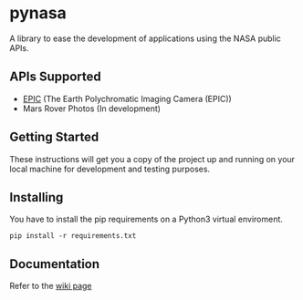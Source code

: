 # pynasa
A library to ease the development of applications using the NASA public APIs.

## APIs Supported

* [EPIC](http://epic.gsfc.nasa.gov/) (The Earth Polychromatic Imaging Camera (EPIC))
* Mars Rover Photos (In development)

## Getting Started

These instructions will get you a copy of the project up and running on your local machine for development and testing purposes.

## Installing

You have to install the pip requirements on a Python3 virtual enviroment.
```
pip install -r requirements.txt
```

## Documentation

Refer to the [wiki page](https://github.com/EricsonWillians/pynasa/wiki/Documentation)